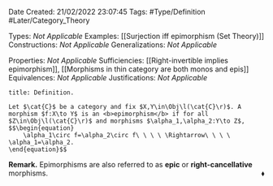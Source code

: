 <div class="topSpace"></div>

Date Created: 21/02/2022 23:07:45
Tags: #Type/Definition #Later/Category_Theory

Types: <i>Not Applicable</i>
Examples: [[Surjection iff epimorphism (Set Theory)]]
Constructions: <i>Not Applicable</i>
Generalizations: <i>Not Applicable</i>

Properties: <i>Not Applicable</i>
Sufficiencies: [[Right-invertible implies epimorphism]], [[Morphisms in thin category are both monos and epis]]
Equivalences: <i>Not Applicable</i>
Justifications: <i>Not Applicable</i>

``` ad-Definition
title: Definition.

Let $\cat{C}$ be a category and fix $X,Y\in\Obj\l(\cat{C}\r)$. A morphism $f:X\to Y$ is an <b>epimorphism</b> if for all $Z\in\Obj\l(\cat{C}\r)$ and morphisms $\alpha_1,\alpha_2:Y\to Z$,
$$\begin{equation}
    \alpha_1\circ f=\alpha_2\circ f\ \ \ \ \Rightarrow\ \ \ \ \alpha_1=\alpha_2.
\end{equation}$$

```

<b>Remark.</b> Epimorphisms are also referred to as <b>epic</b> or <b>right-cancellative</b> morphisms.<span style="float:right;">$\blacklozenge$</span>
